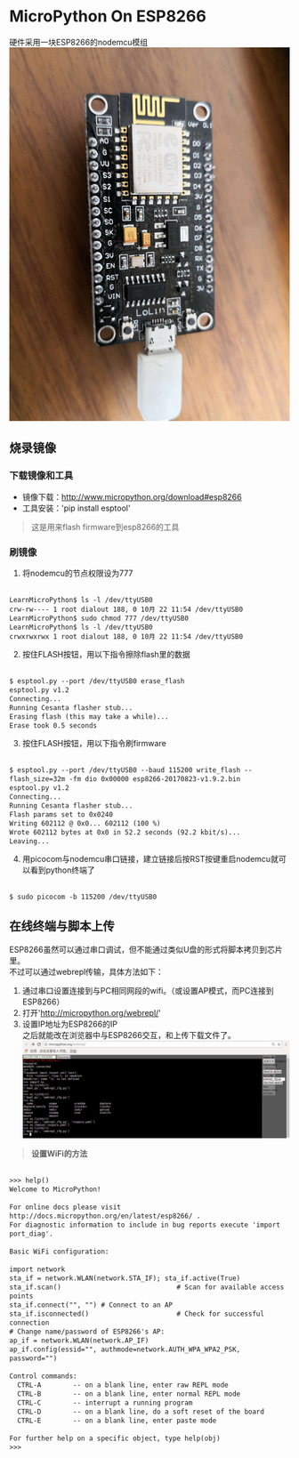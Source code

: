 # MicroPython On ESP8266  

硬件采用一块ESP8266的nodemcu模组  
![nodemcu模组](./imgs/img_nodemcu_compress.jpg)

## 烧录镜像  

### 下载镜像和工具
- 镜像下载：http://www.micropython.org/download#esp8266  
- 工具安装：'pip install esptool'  
> 这是用来flash firmware到esp8266的工具  

### 刷镜像  
1. 将nodemcu的节点权限设为777  
<pre><code>
LearnMicroPython$ ls -l /dev/ttyUSB0  
crw-rw---- 1 root dialout 188, 0 10月 22 11:54 /dev/ttyUSB0
LearnMicroPython$ sudo chmod 777 /dev/ttyUSB0 
LearnMicroPython$ ls -l /dev/ttyUSB0 
crwxrwxrwx 1 root dialout 188, 0 10月 22 11:54 /dev/ttyUSB0
</code></pre>

2. 按住FLASH按钮，用以下指令擦除flash里的数据  
<pre><code>
$ esptool.py --port /dev/ttyUSB0 erase_flash
esptool.py v1.2
Connecting...
Running Cesanta flasher stub...
Erasing flash (this may take a while)...
Erase took 0.5 seconds
</code></pre>

3. 按住FLASH按钮，用以下指令刷firmware  
<pre><code>
$ esptool.py --port /dev/ttyUSB0 --baud 115200 write_flash --flash_size=32m -fm dio 0x00000 esp8266-20170823-v1.9.2.bin 
esptool.py v1.2
Connecting...
Running Cesanta flasher stub...
Flash params set to 0x0240
Writing 602112 @ 0x0... 602112 (100 %)
Wrote 602112 bytes at 0x0 in 52.2 seconds (92.2 kbit/s)...
Leaving...
</code></pre>

4. 用picocom与nodemcu串口链接，建立链接后按RST按键重启nodemcu就可以看到python终端了  
<pre><code>
$ sudo picocom -b 115200 /dev/ttyUSB0 
</code></pre>

## 在线终端与脚本上传  

ESP8266虽然可以通过串口调试，但不能通过类似U盘的形式将脚本拷贝到芯片里。  
不过可以通过webrepl传输，具体方法如下：  
1. 通过串口设置连接到与PC相同网段的wifi。（或设置AP模式，而PC连接到ESP8266）  
2. 打开'http://micropython.org/webrepl/'  
3. 设置IP地址为ESP8266的IP  
之后就能改在浏览器中与ESP8266交互，和上传下载文件了。  
![WebRepl](./imgs/img_webrepl.jpg)

> **设置WiFi的方法**  
<pre><code>
>>> help()
Welcome to MicroPython!

For online docs please visit http://docs.micropython.org/en/latest/esp8266/ .
For diagnostic information to include in bug reports execute 'import port_diag'.

Basic WiFi configuration:

import network
sta_if = network.WLAN(network.STA_IF); sta_if.active(True)
sta_if.scan()                             # Scan for available access points
sta_if.connect("<AP_name>", "<password>") # Connect to an AP
sta_if.isconnected()                      # Check for successful connection
# Change name/password of ESP8266's AP:
ap_if = network.WLAN(network.AP_IF)
ap_if.config(essid="<AP_NAME>", authmode=network.AUTH_WPA_WPA2_PSK, password="<password>")

Control commands:
  CTRL-A        -- on a blank line, enter raw REPL mode
  CTRL-B        -- on a blank line, enter normal REPL mode
  CTRL-C        -- interrupt a running program
  CTRL-D        -- on a blank line, do a soft reset of the board
  CTRL-E        -- on a blank line, enter paste mode

For further help on a specific object, type help(obj)
>>> 
</code></pre>
